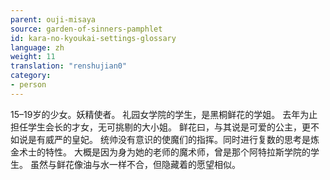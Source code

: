 ```yaml
---
parent: ouji-misaya
source: garden-of-sinners-pamphlet
id: kara-no-kyoukai-settings-glossary
language: zh
weight: 11
translation: "renshujian0"
category:
- person
---
```


15–19岁的少女。妖精使者。
礼园女学院的学生，是黑桐鲜花的学姐。
去年为止担任学生会长的才女，无可挑剔的大小姐。
鲜花曰，与其说是可爱的公主，更不如说是有威严的皇妃。
统帅没有意识的使魔们的指挥。同时进行复数的思考是炼金术士的特性。
大概是因为身为她的老师的魔术师，曾是那个阿特拉斯学院的学生。
虽然与鲜花像油与水一样不合，但隐藏着的愿望相似。

